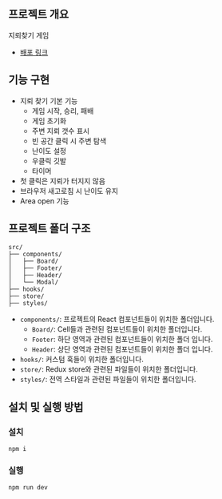 ## 프로젝트 개요

지뢰찾기 게임

- [배포 링크](https://minesweeper-sage.vercel.app/)

## 기능 구현

- 지뢰 찾기 기본 기능
  - 게임 시작, 승리, 패배
  - 게임 초기화
  - 주변 지뢰 갯수 표시
  - 빈 공간 클릭 시 주변 탐색
  - 난이도 설정
  - 우클릭 깃발
  - 타이머
- 첫 클릭은 지뢰가 터지지 않음
- 브라우저 새고로침 시 난이도 유지
- Area open 기능

## 프로젝트 폴더 구조

```
src/
├── components/
│   ├── Board/
│   ├── Footer/
│   ├── Header/
│   └── Modal/
├── hooks/
├── store/
├── styles/
```

- `components/`: 프로젝트의 React 컴포넌트들이 위치한 폴더입니다.
  - `Board/`: Cell들과 관련된 컴포넌트들이 위치한 폴더입니다.
  - `Footer`: 하단 영역과 관련된 컴포넌트들이 위치한 폴더 입니다.
  - `Header`: 상단 영역과 관련된 컴포넌트들이 위치한 폴더 입니다.
- `hooks/`: 커스텀 훅들이 위치한 폴더입니다.
- `store/`: Redux store와 관련된 파일들이 위치한 폴더입니다.
- `styles/`: 전역 스타일과 관련된 파일들이 위치한 폴더입니다.

## 설치 및 실행 방법

### 설치

```
npm i
```

### 실행

```
npm run dev
```
